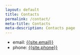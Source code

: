```yaml
---
layout: default
title: Contacts
permalink: /contact/
meta-title: Contacts
meta-description: Contacts page
---
```


- email: <a href="mailto:{{site.email}}">{{site.email}}</a>
- phone: <a href="tel:{{site.phone}}">{{site.phone}}</a>

